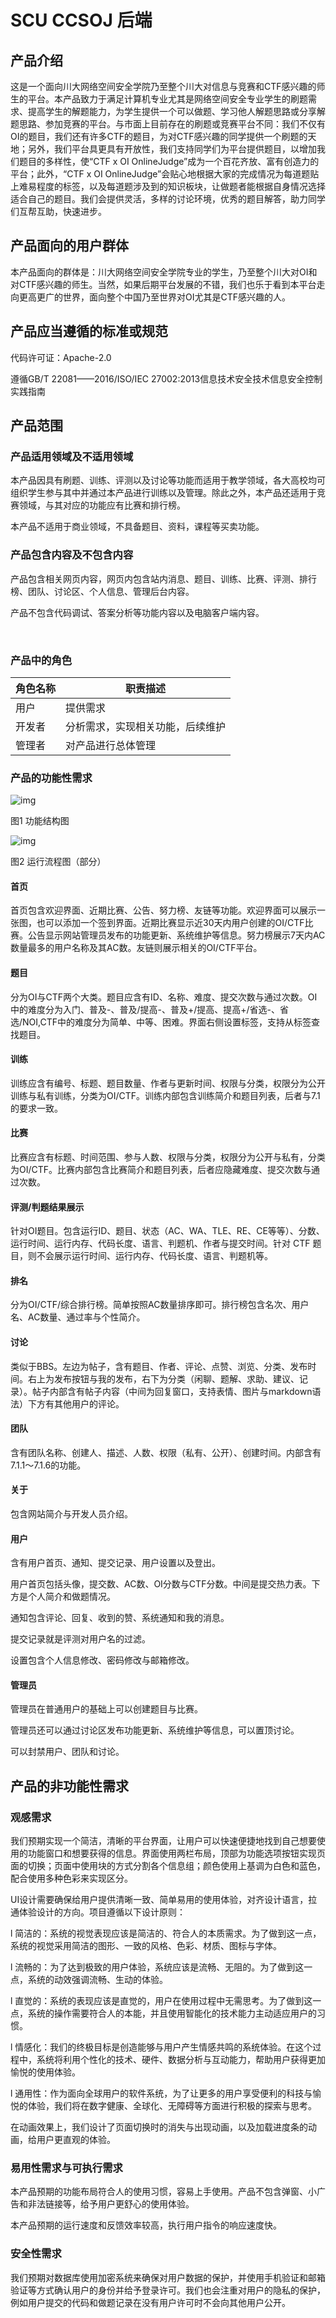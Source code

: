 # SCU CCSOJ 后端

## 产品介绍

这是一个面向川大网络空间安全学院乃至整个川大对信息与竞赛和CTF感兴趣的师生的平台。本产品致力于满足计算机专业尤其是网络空间安全专业学生的刷题需求、提高学生的解题能力，为学生提供一个可以做题、学习他人解题思路或分享解题思路、参加竞赛的平台。与市面上目前存在的刷题或竞赛平台不同：我们不仅有OI的题目，我们还有许多CTF的题目，为对CTF感兴趣的同学提供一个刷题的天地；另外，我们平台具更具有开放性，我们支持同学们为平台提供题目，以增加我们题目的多样性，使“CTF x OI OnlineJudge”成为一个百花齐放、富有创造力的平台；此外，“CTF x OI OnlineJudge”会贴心地根据大家的完成情况为每道题贴上难易程度的标签，以及每道题涉及到的知识板块，让做题者能根据自身情况选择适合自己的题目。我们会提供灵活，多样的讨论环境，优秀的题目解答，助力同学们互帮互助，快速进步。

## 产品面向的用户群体

​    本产品面向的群体是：川大网络空间安全学院专业的学生，乃至整个川大对OI和对CTF感兴趣的师生。当然，如果后期平台发展的不错，我们也乐于看到本平台走向更高更广的世界，面向整个中国乃至世界对OI尤其是CTF感兴趣的人。

## 产品应当遵循的标准或规范  

代码许可证：Apache-2.0

遵循GB/T 22081——2016/ISO/IEC 27002:2013信息技术安全技术信息安全控制实践指南

## 产品范围

### 产品适用领域及不适用领域

本产品因具有刷题、训练、评测以及讨论等功能而适用于教学领域，各大高校均可组织学生参与其中并通过本产品进行训练以及管理。除此之外，本产品还适用于竞赛领域，与其对应的功能应有比赛和排行榜。

本产品不适用于商业领域，不具备题目、资料，课程等买卖功能。

### 产品包含内容及不包含内容

产品包含相关网页内容，网页内包含站内消息、题目、训练、比赛、评测、排行榜、团队、讨论区、个人信息、管理后台内容。

产品不包含代码调试、答案分析等功能内容以及电脑客户端内容。

​    

### 产品中的角色

 

| **角色名称** | **职责描述**                     |
| ------------ | -------------------------------- |
| 用户         | 提供需求                         |
| 开发者       | 分析需求，实现相关功能，后续维护 |
| 管理者       | 对产品进行总体管理               |

 

### 产品的功能性需求

![img](https://pic.imgdb.cn/item/656c8ca8c458853aefd1641d.jpg)



图1 功能结构图

![img](https://pic.imgdb.cn/item/656c8ca8c458853aefd163aa.png)

图2 运行流程图（部分）

#### 首页

首页包含欢迎界面、近期比赛、公告、努力榜、友链等功能。欢迎界面可以展示一张图，也可以添加一个签到界面。近期比赛显示近30天内用户创建的OI/CTF比赛。公告显示网站管理员发布的功能更新、系统维护等信息。努力榜展示7天内AC数量最多的用户名称及其AC数。友链则展示相关的OI/CTF平台。

#### 题目

分为OI与CTF两个大类。题目应含有ID、名称、难度、提交次数与通过次数。OI中的难度分为入门、普及-、普及/提高-、普及+/提高、提高+/省选-、省选/NOI,CTF中的难度分为简单、中等、困难。界面右侧设置标签，支持从标签查找题目。

#### 训练

训练应含有编号、标题、题目数量、作者与更新时间、权限与分类，权限分为公开训练与私有训练，分类为OI/CTF。训练内部包含训练简介和题目列表，后者与7.1的要求一致。

#### 比赛

比赛应含有标题、时间范围、参与人数、权限与分类，权限分为公开与私有，分类为OI/CTF。比赛内部包含比赛简介和题目列表，后者应隐藏难度、提交次数与通过次数。

#### 评测/判题结果展示

针对OI题目。包含运行ID、题目、状态（AC、WA、TLE、RE、CE等等）、分数、运行时间、运行内存、代码长度、语言、判题机、作者与提交时间。针对 CTF 题目，则不会展示运行时间、运行内存、代码长度、语言、判题机等。

#### 排名

分为OI/CTF/综合排行榜。简单按照AC数量排序即可。排行榜包含名次、用户名、AC数量、通过率与个性简介。

#### 讨论

类似于BBS。左边为帖子，含有题目、作者、评论、点赞、浏览、分类、发布时间。右上为发布按钮与我的发布，右下为分类（闲聊、题解、求助、建议、记录）。帖子内部含有帖子内容（中间为回复窗口，支持表情、图片与markdown语法）下方有其他用户的评论。

#### 团队

含有团队名称、创建人、描述、人数、权限（私有、公开）、创建时间。内部含有7.1.1～7.1.6的功能。

#### 关于

包含网站简介与开发人员介绍。

#### 用户

含有用户首页、通知、提交记录、用户设置以及登出。

用户首页包括头像，提交数、AC数、OI分数与CTF分数。中间是提交热力表。下方是个人简介和做题情况。

通知包含评论、回复、收到的赞、系统通知和我的消息。

提交记录就是评测对用户名的过滤。

设置包含个人信息修改、密码修改与邮箱修改。

#### 管理员

管理员在普通用户的基础上可以创建题目与比赛。

管理员还可以通过讨论区发布功能更新、系统维护等信息，可以置顶讨论。

可以封禁用户、团队和讨论。

## 产品的非功能性需求

### 观感需求

我们预期实现一个简洁，清晰的平台界面，让用户可以快速便捷地找到自己想要使用的功能窗口和想要获得的信息。界面使用两栏布局，顶部为功能选项按钮实现页面的切换；页面中使用块的方式分割各个信息组；颜色使用上基调为白色和蓝色，配合使用多种色彩来实现区分。

UI设计需要确保给用户提供清晰一致、简单易用的使用体验，对齐设计语言，拉通体验设计的方向。项目遵循以下设计原则：

l 简洁的：系统的视觉表现应该是简洁的、符合人的本质需求。为了做到这一点，系统的视觉采用简洁的图形、一致的风格、色彩、材质、图标与字体。

l 流畅的：为了达到极致的用户体验，系统应该是流畅、无阻的。为了做到这一点，系统的动效强调流畅、生动的体验。

l 直觉的：系统的表现应该是直觉的，用户在使用过程中无需思考。为了做到这一点，系统的操作需要符合人的本能，并且使用智能化的技术能力主动适应用户的习惯。

l 情感化：我们的终极目标是创造能够与用户产生情感共鸣的系统体验。在这个过程中，系统将利用个性化的技术、硬件、数据分析与互动能力，帮助用户获得更加愉悦的使用体验。

l 通用性：作为面向全球用户的软件系统，为了让更多的用户享受便利的科技与愉悦的体验，我们将在数字健康、全球化、无障碍等方面进行积极的探索与思考。

在动画效果上，我们设计了页面切换时的消失与出现动画，以及加载进度条的动画，给用户更直观的体验。

### 易用性需求与可执行需求

本产品预期的功能布局符合人的使用习惯，容易上手使用。产品不包含弹窗、小广告和非法链接等，给予用户更舒心的使用体验。

本产品预期的运行速度和反馈效率较高，执行用户指令的响应速度快。

### 安全性需求

   我们预期对数据库使用加密系统来确保对用户数据的保护，并使用手机验证和邮箱验证等方式确认用户的身份并给予登录许可。我们也会注重对用户的隐私的保护，例如用户提交的代码和做题记录在没有用户许可时不会向其他用户公开。